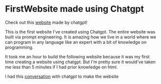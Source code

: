 # FirstWebsite made using Chatgpt
Check out this [website](https://juho-creator.github.io/FirstWebsite/) made by chatgpt!


This is the first website I've created using Chatgpt. The entire website was built via prompt engineering. 
It is amazing how we live in a world where we can program in any language like an expert with a bit of knowledge on programming.


It took me an hour to build the following website because it was my first time creating a website using chatgpt.
But I'm pretty sure it would've taken me less than 5 minutes if I had prior knowledge on html.


I had this [conversation](ConversationHistory.html) with chatgpt to make the website

